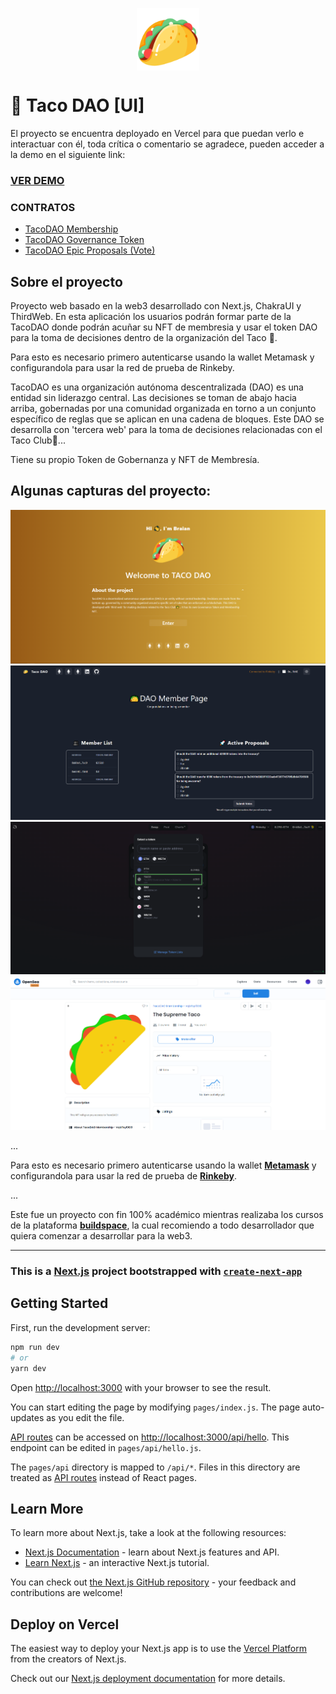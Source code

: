 <p align="center" width="200">
   <img align="center" width="100" src="https://raw.githubusercontent.com/BraianVaylet/buildspace-taco-dao-ui/main/public/taco.png" />
</p>

# 🌮 Taco DAO [UI]

El proyecto se encuentra deployado en Vercel para que puedan verlo e interactuar con él, toda crítica o comentario se agradece, pueden acceder a la demo en el siguiente link:

### **[VER DEMO](https://buildspace-taco-dao-ui.vercel.app/)**

### **CONTRATOS**

- [TacoDAO Membership](https://rinkeby.etherscan.io/address/0x156a40C0913854645026be920dB7950bab1aA11C)
- [TacoDAO Governance Token](https://rinkeby.etherscan.io/address/0xE190FEAf3c8585ED0a33207535FeEFc62aadb285)
- [TacoDAO Epic Proposals (Vote)](https://rinkeby.etherscan.io/address/0xA1010FAdf1B4a9Dea19C2cdab235109EA5a2546B)


## Sobre el proyecto

Proyecto web basado en la web3 desarrollado con Next.js, ChakraUI y ThirdWeb. En esta aplicación los usuarios podrán formar parte de la TacoDAO donde podrán acuñar su NFT de membresia y usar el token DAO para la toma de decisiones dentro de la organización del Taco 🌮.

Para esto es necesario primero autenticarse usando la wallet Metamask y configurandola para usar la red de prueba de Rinkeby.

TacoDAO es una organización autónoma descentralizada (DAO) es una entidad sin liderazgo central. Las decisiones se toman de abajo hacia arriba, gobernadas por una comunidad organizada en torno a un conjunto específico de reglas que se aplican en una cadena de bloques. Este DAO se desarrolla con 'tercera web' para la toma de decisiones relacionadas con el Taco Club🌮... 

Tiene su propio Token de Gobernanza y NFT de Membresía.

## Algunas capturas del proyecto:

![screenshot#1](https://raw.githubusercontent.com/BraianVaylet/buildspace-taco-dao-ui/main/public/index.png)
![screenshot#2](https://raw.githubusercontent.com/BraianVaylet/buildspace-taco-dao-ui/main/public/panel.png)
![screenshot#3](https://raw.githubusercontent.com/BraianVaylet/buildspace-taco-dao-ui/main/public/token.png)
![screenshot#4](https://raw.githubusercontent.com/BraianVaylet/buildspace-taco-dao-ui/main/public/nft.png)

...

Para esto es necesario primero autenticarse usando la wallet **[Metamask](https://metamask.io/)** y configurandola para usar la red de prueba de **[Rinkeby](https://www.rinkeby.io/#stats)**.

...

Este fue un proyecto con fin 100% académico mientras realizaba los cursos de la plataforma **[buildspace](https://buildspace.so/)**, la cual recomiendo a todo desarrollador que quiera comenzar a desarrollar para la web3.

---

### This is a [Next.js](https://nextjs.org/) project bootstrapped with [`create-next-app`](https://github.com/vercel/next.js/tree/canary/packages/create-next-app)

## Getting Started

First, run the development server:

```bash
npm run dev
# or
yarn dev
```

Open [http://localhost:3000](http://localhost:3000) with your browser to see the result.

You can start editing the page by modifying `pages/index.js`. The page auto-updates as you edit the file.

[API routes](https://nextjs.org/docs/api-routes/introduction) can be accessed on [http://localhost:3000/api/hello](http://localhost:3000/api/hello). This endpoint can be edited in `pages/api/hello.js`.

The `pages/api` directory is mapped to `/api/*`. Files in this directory are treated as [API routes](https://nextjs.org/docs/api-routes/introduction) instead of React pages.

## Learn More

To learn more about Next.js, take a look at the following resources:

- [Next.js Documentation](https://nextjs.org/docs) - learn about Next.js features and API.
- [Learn Next.js](https://nextjs.org/learn) - an interactive Next.js tutorial.

You can check out [the Next.js GitHub repository](https://github.com/vercel/next.js/) - your feedback and contributions are welcome!

## Deploy on Vercel

The easiest way to deploy your Next.js app is to use the [Vercel Platform](https://vercel.com/new?utm_medium=default-template&filter=next.js&utm_source=create-next-app&utm_campaign=create-next-app-readme) from the creators of Next.js.

Check out our [Next.js deployment documentation](https://nextjs.org/docs/deployment) for more details.




